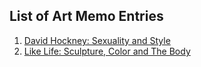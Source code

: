 ## List of Art Memo Entries
1. [David Hockney: Sexuality and Style](Timmypoyu.github.io/ArtMemos1)
2. [Like Life: Sculpture, Color and The Body](Timmypoyu.github.io/ArtMemo2)
